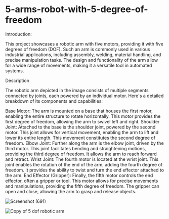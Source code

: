 # 5-arms-robot-with-5-degree-of-freedom

Introduction:

This project showcases a robotic arm with five motors, providing it with five degrees of freedom (DOF). Such an arm is commonly used in various industrial applications, including assembly, welding, material handling, and precise manipulation tasks. The design and functionality of the arm allow for a wide range of movements, making it a versatile tool in automated systems.

Description

The robotic arm depicted in the image consists of multiple segments connected by joints, each powered by an individual motor. Here's a detailed breakdown of its components and capabilities:

Base Motor: The arm is mounted on a base that houses the first motor, enabling the entire structure to rotate horizontally. This motor provides the first degree of freedom, allowing the arm to swivel left and right.
Shoulder Joint: Attached to the base is the shoulder joint, powered by the second motor. This joint allows for vertical movement, enabling the arm to lift and lower its entire length. This movement constitutes the second degree of freedom.
Elbow Joint: Further along the arm is the elbow joint, driven by the third motor. This joint facilitates bending and straightening motions, providing the third degree of freedom. It allows the arm to reach forward and retract.
Wrist Joint: The fourth motor is located at the wrist joint. This joint enables the rotation of the end of the arm, adding the fourth degree of freedom. It provides the ability to twist and turn the end effector attached to the arm.
End Effector (Gripper): Finally, the fifth motor controls the end effector, often a gripper or tool. This motor allows for precise movements and manipulations, providing the fifth degree of freedom. The gripper can open and close, allowing the arm to grasp and release objects.


![Screenshot (691)](https://github.com/user-attachments/assets/7923eada-b2c5-4177-b657-d882588d0a36)


![Copy of 5 dof robotic arm](https://github.com/user-attachments/assets/fcbf5440-3376-43a2-9399-eab4199ba8e4)
